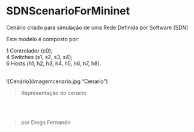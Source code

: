 # SDNScenarioForMininet

Cenário criado para simulação de uma Rede Definida por Software (SDN)

Este modelo é composto por:

1 Controlador (c0);<br>
4 Switches (s1, s2, s3, s4);<br>
6 Hosts (h1, h2, h3, h4, h5, h6, h7, h8).<br><br>

![Cenário](imagemcenario.jpg “Cenario”)
> Representação do cenário

<br><br>

> por Diego Fernando